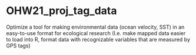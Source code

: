 # OHW21_proj_tag_data
Optimize a tool for making environmental data (ocean velocity, SST) in an easy-to-use format for ecological research (I.e. make mapped data easier to load into R, format data with recognizable variables that are measured by GPS tags)
